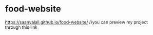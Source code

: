 # food-website
 https://saanyalall.github.io/food-website/   //you can preview my project through this link
